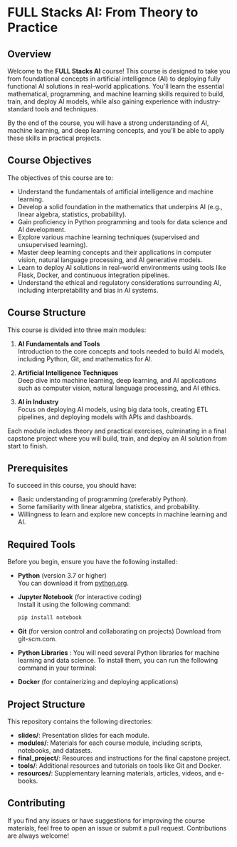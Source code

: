 # FULL Stacks AI: From Theory to Practice

## Overview

Welcome to the **FULL Stacks AI** course! This course is designed to take you from foundational concepts in artificial intelligence (AI) to deploying fully functional AI solutions in real-world applications. You'll learn the essential mathematical, programming, and machine learning skills required to build, train, and deploy AI models, while also gaining experience with industry-standard tools and techniques.

By the end of the course, you will have a strong understanding of AI, machine learning, and deep learning concepts, and you’ll be able to apply these skills in practical projects.

## Course Objectives

The objectives of this course are to:
- Understand the fundamentals of artificial intelligence and machine learning.
- Develop a solid foundation in the mathematics that underpins AI (e.g., linear algebra, statistics, probability).
- Gain proficiency in Python programming and tools for data science and AI development.
- Explore various machine learning techniques (supervised and unsupervised learning).
- Master deep learning concepts and their applications in computer vision, natural language processing, and AI generative models.
- Learn to deploy AI solutions in real-world environments using tools like Flask, Docker, and continuous integration pipelines.
- Understand the ethical and regulatory considerations surrounding AI, including interpretability and bias in AI systems.

## Course Structure

This course is divided into three main modules:

1. **AI Fundamentals and Tools**  
   Introduction to the core concepts and tools needed to build AI models, including Python, Git, and mathematics for AI.

2. **Artificial Intelligence Techniques**  
   Deep dive into machine learning, deep learning, and AI applications such as computer vision, natural language processing, and AI ethics.

3. **AI in Industry**  
   Focus on deploying AI models, using big data tools, creating ETL pipelines, and deploying models with APIs and dashboards.

Each module includes theory and practical exercises, culminating in a final capstone project where you will build, train, and deploy an AI solution from start to finish.

## Prerequisites

To succeed in this course, you should have:
- Basic understanding of programming (preferably Python).
- Some familiarity with linear algebra, statistics, and probability.
- Willingness to learn and explore new concepts in machine learning and AI.

## Required Tools

Before you begin, ensure you have the following installed:
- **Python** (version 3.7 or higher)  
  You can download it from [python.org](https://www.python.org/downloads/).
  
- **Jupyter Notebook** (for interactive coding)  
  Install it using the following command:
  ```bash
  pip install notebook
    ```
- **Git** (for version control and collaborating on projects)
Download from git-scm.com.

- **Python Libraries** :
You will need several Python libraries for machine learning and data science. To install them, you can run the following command in your terminal:

- **Docker** (for containerizing and deploying applications)

## Project Structure
This repository contains the following directories:

- **slides/**: Presentation slides for each module.
- **modules/**: Materials for each course module, including scripts, notebooks, and datasets.
- **final_project/**: Resources and instructions for the final capstone project.
- **tools/**: Additional resources and tutorials on tools like Git and Docker.
- **resources/**: Supplementary learning materials, articles, videos, and e-books.

## Contributing
If you find any issues or have suggestions for improving the course materials, feel free to open an issue or submit a pull request. Contributions are always welcome!